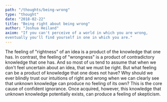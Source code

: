 ```yaml
---
path: "/thoughts/being-wrong"
type: "thought"
date: "2018-02-22"
title: "Being right about being wrong"
author: "Joshua Heiland"
axiom: "If you can't perceive of a world in which you are wrong,
eventually you'll find yourself in one in which you are."
---
```


The feeling of "rightness" of an idea is a product of the knowledge that one has. In contrast, the feeling of "wrongness" is a product of contradictory knowledge that one has. And so most of us tend to assume that when we don't feel uncertain about an idea, that we must be right. But what feeling can be a product of knowledge that one does not have? Why should we ever blindly trust our intuitions of right and wrong when we can clearly see that unknown knowledge can produce no feeling of its own? This is the core cause of confident ignorance. Once acquired, however, this knowledge that unknown knowledge potentially exists, can produce a feeling of skepticism.
